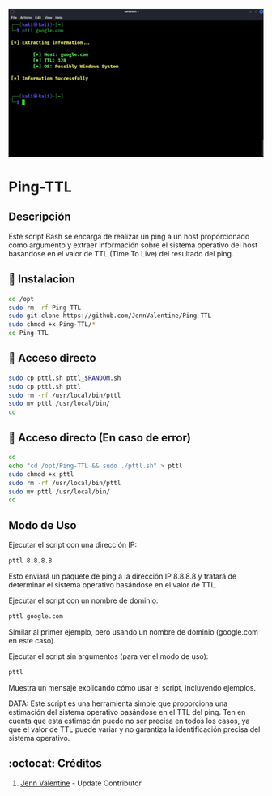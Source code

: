 ﻿![logo](https://github.com/JennValentine/Ping-TTL/blob/main/Imagenes/Ping-TTL.jpg)

# Ping-TTL

## Descripción
Este script Bash se encarga de realizar un ping a un host proporcionado 
como argumento y extraer información sobre el sistema operativo del 
host basándose en el valor de TTL (Time To Live) del resultado del ping. 

## :book: Instalacion
```bash
cd /opt
sudo rm -rf Ping-TTL
sudo git clone https://github.com/JennValentine/Ping-TTL
sudo chmod +x Ping-TTL/*
cd Ping-TTL
```

## :book: Acceso directo
```bash
sudo cp pttl.sh pttl_$RANDOM.sh
sudo cp pttl.sh pttl
sudo rm -rf /usr/local/bin/pttl
sudo mv pttl /usr/local/bin/
cd
```

## :book: Acceso directo (En caso de error)
```bash
cd
echo "cd /opt/Ping-TTL && sudo ./pttl.sh" > pttl
sudo chmod +x pttl
sudo rm -rf /usr/local/bin/pttl
sudo mv pttl /usr/local/bin/
cd
```

## Modo de Uso

Ejecutar el script con una dirección IP:

```bash
pttl 8.8.8.8
```
Esto enviará un paquete de ping a la dirección IP 8.8.8.8 y tratará de 
determinar el sistema operativo basándose en el valor de TTL.

Ejecutar el script con un nombre de dominio:

```bash
pttl google.com
```
Similar al primer ejemplo, pero usando un nombre de dominio 
(google.com en este caso).

Ejecutar el script sin argumentos (para ver el modo de uso):

```bash
pttl
```
Muestra un mensaje explicando cómo usar el script, incluyendo ejemplos.

DATA: Este script es una herramienta simple que proporciona una estimación 
del sistema operativo basándose en el TTL del ping. Ten en cuenta que 
esta estimación puede no ser precisa en todos los casos, ya que el valor 
de TTL puede variar y no garantiza la identificación precisa del sistema 
operativo.

## :octocat: Créditos
1. [Jenn Valentine](https://t.me/JennValentine) - Update Contributor
